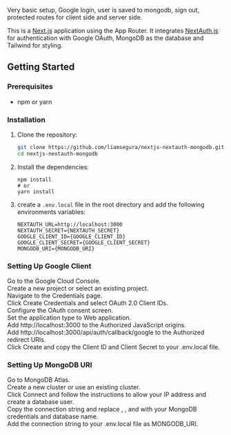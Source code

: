 Very basic setup, Google login, user is saved to mongodb, sign out, protected routes for client side and server side.

This is a [Next.js](https://nextjs.org/) application using the App Router. It integrates [NextAuth.js](https://next-auth.js.org/) for authentication with Google OAuth, MongoDB as the database and Tailwind for styling.

## Getting Started

### Prerequisites

- npm or yarn

### Installation

1. Clone the repository:

   ```bash
   git clone https://github.com/liamsegura/nextjs-nextauth-mongodb.git
   cd nextjs-nextauth-mongodb
   ```

2. Install the dependencies:

   ```
   npm install
   # or
   yarn install
   ```

3. create a `.env.local` file in the root directory and add the following environments variables:

   ```
   NEXTAUTH_URL=http://localhost:3000
   NEXTAUTH_SECRET={NEXTAUTH_SECRET}
   GOOGLE_CLIENT_ID={GOOGLE_CLIENT_ID}
   GOOGLE_CLIENT_SECRET={GOOGLE_CLIENT_SECRET}
   MONGODB_URI={MONGODB_URI}
   ```

### Setting Up Google Client

Go to the Google Cloud Console.<br>
Create a new project or select an existing project.<br>
Navigate to the Credentials page.<br>
Click Create Credentials and select OAuth 2.0 Client IDs.<br>
Configure the OAuth consent screen.<br>
Set the application type to Web application.<br>
Add http://localhost:3000 to the Authorized JavaScript origins.<br>
Add http://localhost:3000/api/auth/callback/google to the Authorized redirect URIs.<br>
Click Create and copy the Client ID and Client Secret to your .env.local file.<br>

### Setting Up MongoDB URI

Go to MongoDB Atlas.<br>
Create a new cluster or use an existing cluster.<br>
Click Connect and follow the instructions to allow your IP address and create a database user.<br>
Copy the connection string and replace <username>, <password>, and <dbname> with your MongoDB credentials and database name.<br>
Add the connection string to your .env.local file as MONGODB_URI.<br>
